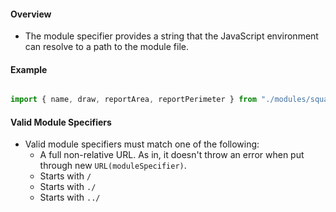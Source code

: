 #### Overview
- The module specifier provides a string that the JavaScript environment can resolve to a path to the module file.

#### Example
```js

import { name, draw, reportArea, reportPerimeter } from "./modules/square.js";
```

#### Valid Module Specifiers
- Valid module specifiers must match one of the following:
	- A full non-relative URL. As in, it doesn't throw an error when put through new `URL(moduleSpecifier)`.
	- Starts with `/`
	- Starts with `./`
	- Starts with `../`

